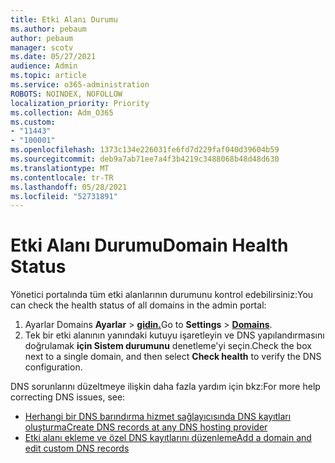 ```yaml
---
title: Etki Alanı Durumu
ms.author: pebaum
author: pebaum
manager: scotv
ms.date: 05/27/2021
audience: Admin
ms.topic: article
ms.service: o365-administration
ROBOTS: NOINDEX, NOFOLLOW
localization_priority: Priority
ms.collection: Adm_O365
ms.custom:
- "11443"
- "100001"
ms.openlocfilehash: 1373c134e226031fe6fd7d229faf040d39604b59
ms.sourcegitcommit: deb9a7ab71ee7a4f3b4219c3488068b48d48d630
ms.translationtype: MT
ms.contentlocale: tr-TR
ms.lasthandoff: 05/28/2021
ms.locfileid: "52731891"
---
```

# <a name="domain-health-status"></a><span data-ttu-id="0f382-102">Etki Alanı Durumu</span><span class="sxs-lookup"><span data-stu-id="0f382-102">Domain Health Status</span></span>

<span data-ttu-id="0f382-103">Yönetici portalında tüm etki alanlarının durumunu kontrol edebilirsiniz:</span><span class="sxs-lookup"><span data-stu-id="0f382-103">You can check the health status of all domains in the admin portal:</span></span>

1. <span data-ttu-id="0f382-104">Ayarlar Domains **Ayarlar**  >  [**gidin.**](https://portal.microsoft.com/Adminportal/Home?ref=/Domains)</span><span class="sxs-lookup"><span data-stu-id="0f382-104">Go to **Settings** > [**Domains**](https://portal.microsoft.com/Adminportal/Home?ref=/Domains).</span></span>
1. <span data-ttu-id="0f382-105">Tek bir etki alanının yanındaki kutuyu işaretleyin ve DNS yapılandırmasını doğrulamak **için Sistem durumunu** denetleme'yi seçin.</span><span class="sxs-lookup"><span data-stu-id="0f382-105">Check the box next to a single domain, and then select **Check health** to verify the DNS configuration.</span></span>

<span data-ttu-id="0f382-106">DNS sorunlarını düzeltmeye ilişkin daha fazla yardım için bkz:</span><span class="sxs-lookup"><span data-stu-id="0f382-106">For more help correcting DNS issues, see:</span></span>

- [<span data-ttu-id="0f382-107">Herhangi bir DNS barındırma hizmet sağlayıcısında DNS kayıtları oluşturma</span><span class="sxs-lookup"><span data-stu-id="0f382-107">Create DNS records at any DNS hosting provider</span></span>](/microsoft-365/admin/get-help-with-domains/create-dns-records-at-any-dns-hosting-provider)
- [<span data-ttu-id="0f382-108">Etki alanı ekleme ve özel DNS kayıtlarını düzenleme</span><span class="sxs-lookup"><span data-stu-id="0f382-108">Add a domain and edit custom DNS records</span></span>](/microsoft-365/admin/setup/add-domain)